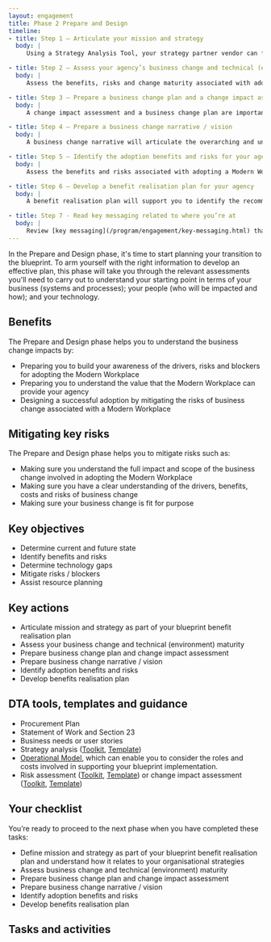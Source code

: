 ```yaml
---
layout: engagement 
title: Phase 2 Prepare and Design 
timeline: 
- title: Step 1 – Articulate your mission and strategy 
  body: | 
     Using a Strategy Analysis Tool, your strategy partner vendor can facilitate workshops to enable you to articulate your agency’s mission and strategy as part of your blueprint benefit realisation plan. A people, process and technology (POPIT) assessment can also be conducted to support to you to understand the business and ICT environment that your agency operates in.

- title: Step 2 – Assess your agency’s business change and technical (environment) maturity  
  body: | 
     Assess the benefits, risks and change maturity associated with adopting a Modern Workplace with the support of your strategy partner. A technology assessment will help you to understand your roadmap, technology maturity and environment including your applications, licensing, hardware, peripherals and technical support. A change maturity assessment will also enable you to determine the scale and scope of the business change as well as identify areas of risk from a change management perspective.

- title: Step 3 – Prepare a business change plan and a change impact assessment 
  body: |
     A change impact assessment and a business change plan are important pieces of the puzzle to prepare your agency for adopting the blueprint. A change impact assessment will help you to leverage an understanding of your people in preparation for the business change and the new ways of working. A business change plan will then outline the concrete steps to be enacted in the short-term around who will be communicated with and how.

- title: Step 4 – Prepare a business change narrative / vision  
  body: | 
     A business change narrative will articulate the overarching and unifying call to action for your business transformation. Your business change narrative will be your north star. It will articulate why the change is happening and it will compel people to engage in the new ways of working faster.

- title: Step 5 – Identify the adoption benefits and risks for your agency 
  body: | 
     Assess the benefits and risks associated with adopting a Modern Workplace, with the support of a strategy partner. Using tools such as a SWOT analysis, your strategy partner can work with you to elect and capture risks.

- title: Step 6 – Develop a benefit realisation plan for your agency 
  body: | 
     A benefit realisation plan will support you to identify the recommended path forward in terms of technology and business change. By developing your agency’s benefit realisation plan for the blueprint adoption, you will be able to provide a recommended path forward in terms of technology and business change which contains relevant high-level options, costs, benefits, disbeliefs, assumptions and constraints.

- title: Step 7 - Read key messaging related to where you’re at  
  body: | 
     Review [key messaging](/program/engagement/key-messaging.html) that we have provided which can help you sell the change to various stakeholders in your organisation.  
--- 
```


In the Prepare and Design phase, it's time to start planning your transition to the blueprint. To arm yourself with the right information to develop an effective plan, this phase will take you through the relevant assessments you'll need to carry out to understand your starting point in terms of your business (systems and processes); your people (who will be impacted and how); and your technology.

## Benefits

The Prepare and Design phase helps you to understand the business change impacts by: 

* Preparing you to build your awareness of the drivers, risks and blockers for adopting the Modern Workplace
* Preparing you to understand the value that the Modern Workplace can provide your agency
* Designing a successful adoption by mitigating the risks of business change associated with a Modern Workplace

## Mitigating key risks

The Prepare and Design phase helps you to mitigate risks such as: 

* Making sure you understand the full impact and scope of the business change involved in adopting the Modern Workplace
* Making sure you have a clear understanding of the drivers, benefits, costs and risks of business change
* Making sure your business change is fit for purpose

## Key objectives

* Determine current and future state
* Identify benefits and risks
* Determine technology gaps
* Mitigate risks / blockers
* Assist resource planning

## Key actions

* Articulate mission and strategy as part of your blueprint benefit realisation plan
* Assess your business change and technical (environment) maturity
* Prepare business change plan and change impact assessment
* Prepare business change narrative / vision
* Identify adoption benefits and risks
* Develop benefits realisation plan

## DTA tools, templates and guidance

* Procurement Plan
* Statement of Work and Section 23
* Business needs or user stories
* Strategy analysis ([Toolkit](/assets/files/pdf/dta-pub-strategy-analysis-toolkit.pdf), [Template](dta-pub-strategy-analysis.xlsx))
* [Operational Model](/program/engagement/ops-model.html), which can enable you to consider the roles and costs involved in supporting your blueprint implementation. 
* Risk assessment ([Toolkit](/assets/files/pdf/dta-pub-risk-assessment-toolkit.pdf), [Template](/assets/files/pdf/dta-pub-risk-assessment.xlsx)) or change impact assessment ([Toolkit](/assets/files/pdf/dta-pub-change-impact-assessment-toolkit.pdf), [Template](/assets/files/pdf/dta-pub-change-impact-assessment.xlsx))

## Your checklist

You’re ready to proceed to the next phase when you have completed these tasks:

* Define mission and strategy as part of your blueprint benefit realisation plan and understand how it relates to your organisational strategies 
* Assess business change and technical (environment) maturity 
* Prepare business change plan and change impact assessment
* Prepare business change narrative / vision 
* Identify adoption benefits and risks
* Develop benefits realisation plan

## Tasks and activities
